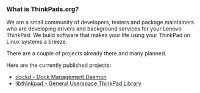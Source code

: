 ### What is ThinkPads.org?

We are a small community of developers, testers and package maintainers who are
developing drivers and background services for your Lenovo ThinkPad.
We build software that makes your life using your ThinkPad on Linux systems a breeze.

There are a couple of projects already there and many planned.

Here are the currently published projects:

- [dockd - Dock Management Daemon](/projects/dockd)
- [libthinkpad - General Userspace ThinkPad Library](/projects/libthinkpad)
